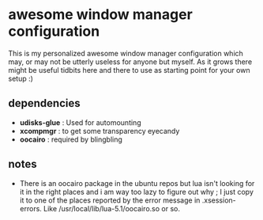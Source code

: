 # awesome window manager configuration

This is my personalized awesome window manager configuration which may, or may
not be utterly useless for anyone but myself. As it grows there might be useful
tidbits here and there to use as starting point for your own setup :)

## dependencies

- **udisks-glue** : Used for automounting
- **xcompmgr** : to get some transparency eyecandy
- **oocairo** : required by blingbling

## notes

- There is an oocairo package in the ubuntu repos but lua isn't looking for
it in the right places and i am way too lazy to figure out why ; I just copy
it to one of the places reported by the error message in .xsession-errors. Like
/usr/local/lib/lua-5.1/oocairo.so or so.
